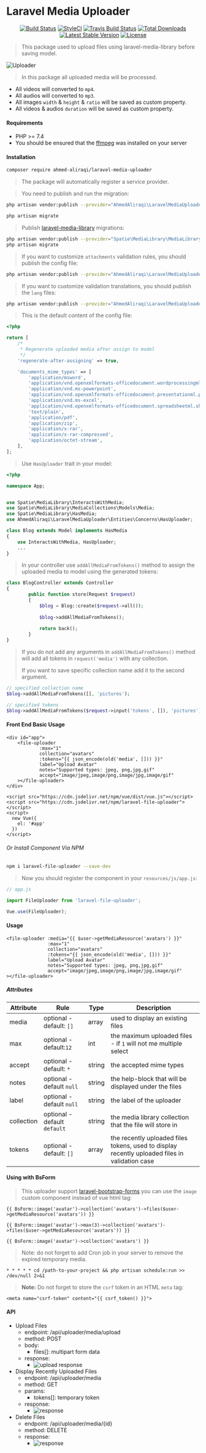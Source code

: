 # Laravel Media Uploader
<p align="center">
<a href="https://github.com/ahmed-aliraqi/laravel-media-uploader/actions"><img src="https://github.com/ahmed-aliraqi/laravel-media-uploader/workflows/tests/badge.svg" alt="Build Status"></a>
	<a href="https://github.styleci.io/repos/275045511"><img src="https://github.styleci.io/repos/275045511/shield?style=flat" alt="StyleCI"></a>
	<a href="https://travis-ci.org/ahmed-aliraqi/laravel-media-uploader"><img src="https://travis-ci.org/ahmed-aliraqi/laravel-media-uploader.svg?branch=master" alt="Travis Build Status"></a>
	<a href="https://packagist.org/packages/ahmed-aliraqi/laravel-media-uploader"><img src="https://poser.pugx.org/ahmed-aliraqi/laravel-media-uploader/d/total.svg" alt="Total Downloads"></a>
	<a href="https://packagist.org/packages/ahmed-aliraqi/laravel-media-uploader"><img src="https://poser.pugx.org/ahmed-aliraqi/laravel-media-uploader/v/stable.svg" alt="Latest Stable Version"></a>
	<a href="https://packagist.org/packages/ahmed-aliraqi/laravel-media-uploader"><img src="https://poser.pugx.org/ahmed-aliraqi/laravel-media-uploader/license.svg" alt="License"></a>
</p>

> This package used to upload files using laravel-media-library before saving model.

![Uploader](https://i.imgur.com/zspIP0f.gif)

> In this package all uploaded media will be processed.
* All videos will converted to `mp4`.
* All audios will converted to `mp3`.
* All images `width` & `height` & `ratio` will be saved as custom property. 
* All videos & audios `duration` will be saved as custom property. 
#### Requirements
- PHP >= 7.4
- You should be ensured that the [ffmpeg](https://ffmpeg.org) was installed on your server

#### Installation
```bash
composer require ahmed-aliraqi/laravel-media-uploader
```
> The package will automatically register a service provider.
  
> You need to publish and run the migration:

```bash
php artisan vendor:publish --provider="AhmedAliraqi\LaravelMediaUploader\Providers\UploaderServiceProvider" --tag="migrations"

php artisan migrate
```
> Publish [laravel-media-library](https://github.com/spatie/laravel-medialibrary) migrations:

```bash
php artisan vendor:publish --provider="Spatie\MediaLibrary\MediaLibraryServiceProvider" --tag="migrations"
php artisan migrate
```

> If you want to customize `attachments` validation rules, you should publish the config file:

```bash
php artisan vendor:publish --provider="AhmedAliraqi\LaravelMediaUploader\Providers\UploaderServiceProvider" --tag="config"
```

> If you want to customize validation translations, you should publish the `lang` files:

```bash
php artisan vendor:publish --provider="AhmedAliraqi\LaravelMediaUploader\Providers\UploaderServiceProvider" --tag="uploader:translations"
```

> This is the default content of the config file:

```php
<?php

return [
    /*
     * Regenerate uploaded media after assign to model
     */
    'regenerate-after-assigning' => true,

    'documents_mime_types' => [
        'application/msword',
        'application/vnd.openxmlformats-officedocument.wordprocessingml.document', // .doc & .docx
        'application/vnd.ms-powerpoint',
        'application/vnd.openxmlformats-officedocument.presentationml.presentation', // .ppt & .pptx
        'application/vnd.ms-excel',
        'application/vnd.openxmlformats-officedocument.spreadsheetml.sheet', // .xls & .xlsx
        'text/plain',
        'application/pdf',
        'application/zip',
        'application/x-rar',
        'application/x-rar-compressed',
        'application/octet-stream',
    ],
];
```

> Use `HasUploader` trait in your model:

```php
<?php

namespace App;


use Spatie\MediaLibrary\InteractsWithMedia;
use Spatie\MediaLibrary\MediaCollections\Models\Media;
use Spatie\MediaLibrary\HasMedia;
use AhmedAliraqi\LaravelMediaUploader\Entities\Concerns\HasUploader;

class Blog extends Model implements HasMedia
{
    use InteractsWithMedia, HasUploader;
    ...
}
```
> In your controller use `addAllMediaFromTokens()` method to assign the uploaded media to model using the generated tokens:

```php
class BlogController extends Controller
{
        public function store(Request $request)
        {
            $blog = Blog::create($request->all());
            
            $blog->addAllMediaFromTokens();
    
            return back();
        }
}
``` 
> If you do not add any arguments in `addAllMediaFromTokens()` method will add all tokens in `request('media')` with any collection.
>
>If you want to save specific collection name add it to the second argument.
```php
// specified collection name
$blog->addAllMediaFromTokens([], 'pictures');

// specified tokens
$blog->addAllMediaFromTokens($request->input('tokens', []), 'pictures');
```

#### Front End Basic Usage
```blade
<div id="app">
    <file-uploader
            :max="1"
            collection="avatars"
            :tokens="{{ json_encode(old('media', [])) }}"
            label="Upload Avatar"
            notes="Supported types: jpeg, png,jpg,gif"
            accept="image/jpeg,image/png,image/jpg,image/gif"
    ></file-uploader>
</div>

<script src="https://cdn.jsdelivr.net/npm/vue/dist/vue.js"></script>
<script src="https://cdn.jsdelivr.net/npm/laravel-file-uploader"></script>
<script>
  new Vue({
    el: '#app'
  })
</script>
```
###### Or Install Component Via NPM

```bash
npm i laravel-file-uploader --save-dev
``` 
> Now you should register the component in your `resources/js/app.js`:

```js
// app.js

import FileUploader from 'laravel-file-uploader';

Vue.use(FileUploader);
```

#### Usage
```blade
<file-uploader :media="{{ $user->getMediaResource('avatars') }}"
               :max="1"
               collection="avatars"
               :tokens="{{ json_encode(old('media', [])) }}"
               label="Upload Avatar"
               notes="Supported types: jpeg, png,jpg,gif"
               accept="image/jpeg,image/png,image/jpg,image/gif"
></file-uploader>
```
##### Attributes
| Attribute |Rule | Type  |Description |
|--|--|--|--|
| media | optional - default: `[]`  |array | used to display an existing files  |
| max|optional - default:`12`| int| the maximum uploaded files - if `1` will not me multiple select|
|accept| optional - default: `*`| string| the accepted mime types|
|notes| optional - default `null`| string| the help-block that will be displayed under the files|
|label| optional - default `null`| string| the label of the uploader|
|collection| optional - default `default`|string| the media library collection that the file will store in|
|tokens| optional - default: `[]`|array|the recently uploaded files tokens, used to display recently uploaded files in validation case|

#### Using with BsForm
> This uploader support [laravel-bootstrap-forms](https://github.com/laraeast/laravel-bootstrap-forms) you can use the `image` custom component instead of vue html tag:

```blade
{{ BsForm::image('avatar')->collection('avatars')->files($user->getMediaResource('avatars')) }}
```
```blade
{{ BsForm::image('avatar')->max(3)->collection('avatars')->files($user->getMediaResource('avatars')) }}
```
```blade
{{ BsForm::image('avatar')->collection('avatars') }}
```

> Note: do not forget to add Cron job in your server to remove the expired temporary media.

```
* * * * * cd /path-to-your-project && php artisan schedule:run >> /dev/null 2>&1
```
> **Note:**
> Do not forget to store the `csrf` token in an HTML `meta` tag:
```blade
<meta name="csrf-token" content="{{ csrf_token() }}">
```

#### API
* Upload Files
    * endpoint: /api/uploader/media/upload
    * method: POST
    * body: 
        * files[]: multipart form data
    * response:
        * ![upload response](https://i.imgur.com/dvPX9Wa.png)
* Display Recently Uploaded Files
    * endpoint: /api/uploader/media
    * method: GET
    * params:
        * tokens[]: temporary token
    * response:
        * ![response](https://i.imgur.com/0xaaDPK.png)
* Delete Files
    * endpoint: /api/uploader/media/{id}
    * method: DELETE
    * response:
        * ![response](https://i.imgur.com/dghxe47.png)
